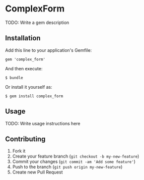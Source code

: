 # ComplexForm

TODO: Write a gem description

## Installation

Add this line to your application's Gemfile:

    gem 'complex_form'

And then execute:

    $ bundle

Or install it yourself as:

    $ gem install complex_form

## Usage

TODO: Write usage instructions here

## Contributing

1. Fork it
2. Create your feature branch (`git checkout -b my-new-feature`)
3. Commit your changes (`git commit -am 'Add some feature'`)
4. Push to the branch (`git push origin my-new-feature`)
5. Create new Pull Request
